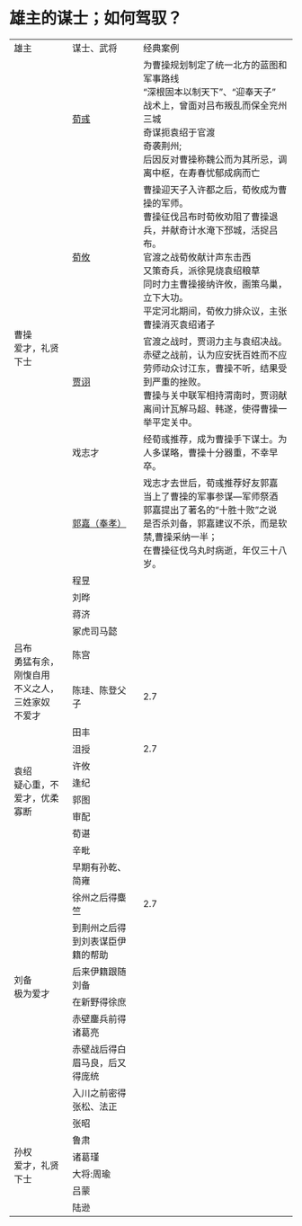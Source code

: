 
# 雄主的谋士；如何驾驭？
  
<table> 
    <tr><td>雄主</td> <td>谋士、武将</td> <td>经典案例</td> </tr>
    <tr> <td rowspan="9">曹操<br>爱才，礼贤下士<br> </td> 
      <td><a href = "https://baike.baidu.com/item/%E8%8D%80%E5%BD%A7/17355?fr=aladdin">荀彧</a></td> 
      <td>为曹操规划制定了统一北方的蓝图和军事路线<br>
          “深根固本以制天下”、“迎奉天子”<br>
          战术上，曾面对吕布叛乱而保全兖州三城<br>
          奇谋扼袁绍于官渡<br>
          奇袭荆州; <br>
          后因反对曹操称魏公而为其所忌，调离中枢，在寿春忧郁成病而亡<br>
      </td> 
    </tr>
  <tr> <td><a href = "https://baike.baidu.com/item/%E8%8D%80%E6%94%B8/18122?fr=aladdin">荀攸</a></td>
         <td> 曹操迎天子入许都之后，荀攸成为曹操的军师。 <br>
           曹操征伐吕布时荀攸劝阻了曹操退兵，并献奇计水淹下邳城，活捉吕布。<br>
           官渡之战荀攸献计声东击西<br>
           又策奇兵，派徐晃烧袁绍粮草<br>
           同时力主曹操接纳许攸，画策乌巢，立下大功。<br>
           平定河北期间，荀攸力排众议，主张曹操消灭袁绍诸子<br>
      </td>
    </tr> 
  <tr> <td><a href="https://baike.baidu.com/item/%E8%B4%BE%E8%AF%A9/8870?fr=aladdin">贾诩</a></td>
    <td>
      官渡之战时，贾诩力主与袁绍决战。<br>
      赤壁之战前，认为应安抚百姓而不应劳师动众讨江东，曹操不听，结果受到严重的挫败。<br>
      曹操与关中联军相持渭南时，贾诩献离间计瓦解马超、韩遂，使得曹操一举平定关中。<br>
    </td> 
  </tr> 
    <tr> <td>戏志才</td> <td>经荀彧推荐，成为曹操手下谋士。为人多谋略，曹操十分器重，不幸早卒。</td> </tr> 
  <tr> <td><a href = "https://baike.baidu.com/item/%E9%83%AD%E5%98%89/8724?fr=aladdin">郭嘉（奉孝）</a></td>
    <td>
      戏志才去世后，荀彧推荐好友郭嘉<br>
      当上了曹操的军事参谋—军师祭酒<br>
      郭嘉提出了著名的“十胜十败”之说<br>
      是否杀刘备，郭嘉建议不杀，而是软禁,曹操采纳一半；<br>
      在曹操征伐乌丸时病逝，年仅三十八岁。
    </td>
  </tr> 
    <tr> <td>程昱</td> <td></td> </tr> 
    <tr> <td>刘晔</td> <td></td> </tr> 
    <tr> <td>蒋济</td> <td></td> </tr> 
    <tr> <td>冢虎司马懿</td> <td></td> </tr> 
    <tr> <td rowspan="2">吕布<br>勇猛有余，刚愎自用<br>不义之人，三姓家奴<br>不爱才<br> </td> 
         <td>陈宫</td> <td> </td> </tr>
    <tr> <td>陈珪、陈登父子</td> <td>2.7</td> </tr> 
    <tr> <td rowspan="8">袁绍<br>疑心重，不爱才，优柔寡断<br> </td> 
         <td>田丰</td> <td> </td> </tr>
    <tr> <td>沮授</td> <td>2.7</td> </tr> 
    <tr> <td>许攸</td> <td></td> </tr> 
    <tr> <td>逢纪</td> <td></td> </tr> 
    <tr> <td>郭图</td> <td></td> </tr> 
    <tr> <td>审配</td> <td></td> </tr> 
    <tr> <td>荀谌</td> <td></td> </tr> 
    <tr> <td>辛毗</td> <td></td> </tr> 
    <tr> <td rowspan="8">刘备<br>极为爱才<br> </td> 
         <td>早期有孙乾、简雍</td> <td> </td> </tr>
    <tr> <td>徐州之后得麋竺</td> <td>2.7</td> </tr> 
    <tr> <td>到荆州之后得到刘表谋臣伊籍的帮助</td> <td></td> </tr> 
    <tr> <td>后来伊籍跟随刘备</td> <td></td> </tr> 
    <tr> <td>在新野得徐庶</td> <td></td> </tr> 
    <tr> <td>赤壁鏖兵前得诸葛亮</td> <td></td> </tr> 
    <tr> <td>赤壁战后得白眉马良，后又得庞统</td> <td></td> </tr> 
    <tr> <td>入川之前密得张松、法正</td> <td></td> </tr> 
    <tr> <td rowspan="6">孙权<br>爱才，礼贤下士<br> </td> 
         <td>张昭</td> <td> </td> </tr>
    <tr> <td>鲁肃</td> <td></td> </tr> 
    <tr> <td>诸葛瑾</td> <td></td> </tr> 
    <tr> <td>大将:周瑜</td> <td></td> </tr> 
    <tr> <td>吕蒙</td> <td></td> </tr> 
    <tr> <td>陆逊</td> <td></td> </tr> 
</table>
